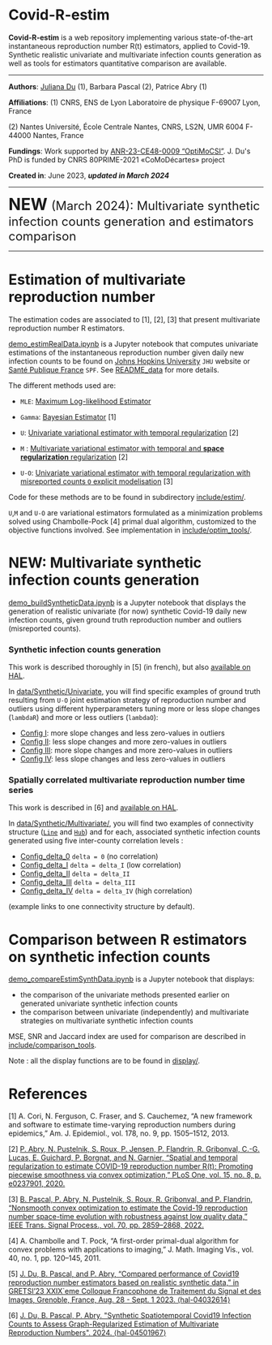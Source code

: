 # Covid-R-estim

**Covid-R-estim** is a web repository implementing various state-of-the-art instantaneous reproduction number R(t) 
estimators, applied to Covid-19. Synthetic realistic univariate and multivariate infection counts generation as well as
tools for estimators quantitative comparison are available.
- ---

**Authors**: [Juliana Du](<https://juliana-du.github.io/>) (1), Barbara Pascal (2), Patrice Abry (1)

**Affiliations**: 
(1) CNRS, ENS de Lyon Laboratoire de physique F-69007 Lyon, France

(2) Nantes Université, École Centrale Nantes, CNRS, LS2N, UMR 6004 F-44000 Nantes, France

**Fundings**: Work supported by [ANR-23-CE48-0009 “OptiMoCSI”](<https://optimocsi.cnrs.fr>). J. Du's PhD is funded by 
CNRS 80PRIME-2021 «CoMoDécartes» project

**Created in**: June 2023, <b><i> updated in March 2024 </b> </i>

- ---
<font size="+3"> <b> NEW </b></font><font size="+2">(March 2024): Multivariate synthetic infection counts generation and
estimators comparison </font>

- ---
# Estimation of multivariate reproduction number 

The estimation codes are associated to [1], [2], [3] that present multivariate reproduction number R estimators. 

[demo_estimRealData.ipynb](demo_estimRealData.ipynb) is a Jupyter notebook that computes univariate estimations of the 
instantaneous reproduction number given daily new infection counts to be found on [Johns Hopkins University](<https://coronavirus.jhu.edu/map.html>) `JHU` 
website or [Santé Publique France](<https://www.data.gouv.fr/fr/datasets/donnees-de-laboratoires-pour-le-depistage-a-compter-du-18-05-2022-si-dep/>)
`SPF`. See [README_data](<data/README_data.md>) for more details.

The different methods used are: 

* `MLE`: [Maximum Log-likelihood Estimator](<include/estim/Rt_MLE.py>)

* `Gamma`: [Bayesian Estimator](<include/estim/Rt_Gamma.py>) [1]

* `U`: [Univariate variational estimator with temporal regularization](<include/estim/Rt_Univariate.py>) [2]
* `M` : [Multivariate variational estimator with temporal and **space regularization** regularization](<include/estim/Rt_Multivariate.py>) [2]
* `U-O`: [Univariate variational estimator with temporal regularization with misreported counts `O` explicit 
modelisation](<include/estim/Rt_UnivariateOutliers.py>) [3]

[//]: # (* `M-O`: [Variational estimator with temporal and **space regularization**, with misreported counts `O` explicit )

[//]: # (modelisation]&#40;<include/estim/Rt_MultivariateOutliers.py>&#41; [3])

Code for these methods are to be found in subdirectory [include/estim/](<include/estim>).

`U`,`M` and `U-O` are variational estimators formulated as a minimization problems solved using Chambolle-Pock [4]
primal dual algorithm, customized to the objective functions involved. See implementation in 
[include/optim_tools/]((<include/optim_tools>)). 


# NEW: Multivariate synthetic infection counts generation

[demo_buildSyntheticData.ipynb](demo_buildSyntheticData.ipynb) is a Jupyter notebook that displays the generation of 
realistic univariate (for now) synthetic Covid-19 daily new infection counts, given ground truth reproduction number 
and outliers (misreported counts).


### Synthetic infection counts generation
This work is described thoroughly in [5] (in french), but also
[available on HAL](<https://hal.science/hal-04032614v2/document>).

In [data/Synthetic/Univariate](<data/Synthetic/Univariate>), you will find specific examples of ground truth resulting 
from `U-O` joint estimation strategy of reproduction number and outliers using different hyperparameters tuning more or 
less slope changes (`lambdaR`) and more or less outliers (`lambdaO`):

* [Config I](<data/Synthetic/Univariate/Config_I.mat>):     more slope changes and less zero-values in outliers 
* [Config II](<data/Synthetic/Univariate/Config_II.mat>):    less slope changes and more zero-values in outliers
* [Config III](<data/Synthetic/Univariate/Config_III.mat>):   more slope changes and more zero-values in outliers
* [Config IV](<data/Synthetic/Univariate/Config_IV.mat>):    less slope changes and less zero-values in outliers

[//]: # (Generation of synthetic infection counts files from <b> any ground truth </b> are to be found in )

[//]: # ([include/build_synth/]&#40;<include/build_synth>&#41;.)

### Spatially correlated multivariate reproduction number time series
This work is described in [6] and [available on HAL](<https://hal.science/hal-04501967>).

In [data/Synthetic/Multivariate/](<data/Synthetic/Multivariate>), you will find two examples of connectivity structure 
([`Line`](<data/Synthetic/Multivariate/Line_graph>) and [`Hub`](<data/Synthetic/Multivariate/Hub_graph>)) and for each, 
associated synthetic infection counts generated using five inter-county correlation levels : 
* [Config_delta_0](<data/Synthetic/Multivariate/Line_graph/Config_delta_0.mat>) `delta = 0` (no correlation)
* [Config_delta_I](<data/Synthetic/Multivariate/Line_graph/Config_delta_I.mat>) `delta = delta_I` (low correlation)
* [Config_delta_II](<data/Synthetic/Multivariate/Line_graph/Config_delta_II.mat>) `delta = delta_II`
* [Config_delta_III](<data/Synthetic/Multivariate/Line_graph/Config_delta_III.mat>) `delta = delta_III`
* [Config_delta_IV](<data/Synthetic/Multivariate/Line_graph/Config_delta_IV.mat>) `delta = delta_IV` (high correlation)

(example links to one connectivity structure by default).

# Comparison between R estimators on synthetic infection counts

[demo_compareEstimSynthData.ipynb](demo_compareEstimSynthData.ipynb) is a Jupyter notebook that displays:
* the comparison of the univariate methods presented earlier on generated univariate synthetic infection counts
* the comparison between univariate (independently) and multivariate strategies on multivariate synthetic infection counts

MSE, SNR and Jaccard index are used for comparison are described in 
[include/comparison_tools](<include/comparison_tools/>).

Note : all the display functions are to be found in [display/](<display>).

# References 
[1] A. Cori, N. Ferguson, C. Fraser, and S. Cauchemez, “A new framework and software to estimate time-varying 
reproduction numbers during epidemics,” Am. J. Epidemiol., vol. 178, no. 9, pp. 1505–1512, 2013.

[2] [P. Abry, N. Pustelnik, S. Roux, P. Jensen, P. Flandrin, R. Gribonval, C.-G. Lucas,  ́E. Guichard, P. Borgnat, and
N. Garnier, “Spatial and temporal regularization to estimate COVID-19 reproduction number R(t): Promoting piecewise 
smoothness via convex optimization,” PLoS One, vol. 15, no. 8, p. e0237901, 2020.](<https://doi.org/10.1371/journal.pone.0237901 >)

[3] [B. Pascal, P. Abry, N. Pustelnik, S. Roux, R. Gribonval, and P. Flandrin, “Nonsmooth convex optimization to estimate
the Covid-19 reproduction number space-time evolution with robustness against low quality data,” IEEE Trans. Signal 
Process., vol. 70, pp. 2859–2868, 2022.](<https://ieeexplore.ieee.org/abstract/document/9792465>)

[4] A. Chambolle and T. Pock, “A first-order primal-dual algorithm for convex problems with applications to imaging,” 
J. Math. Imaging Vis., vol. 40, no. 1, pp. 120–145, 2011.

[5] [J. Du, B. Pascal, and P. Abry, “Compared performance of Covid19 reproduction number estimators based on realistic 
synthetic data,” in GRETSI’23 XXIX`eme Colloque Francophone de Traitement du Signal et des Images, Grenoble, France, 
Aug. 28 - Sept. 1 2023. ⟨hal-04032614⟩](<https://hal.science/hal-04032614v2/document>)


[6] [J. Du, B. Pascal, P. Abry. "Synthetic Spatiotemporal Covid19 Infection Counts to Assess Graph-Regularized Estimation
of Multivariate Reproduction Numbers". 2024. ⟨hal-04501967⟩](<https://hal.science/hal-04501967>)